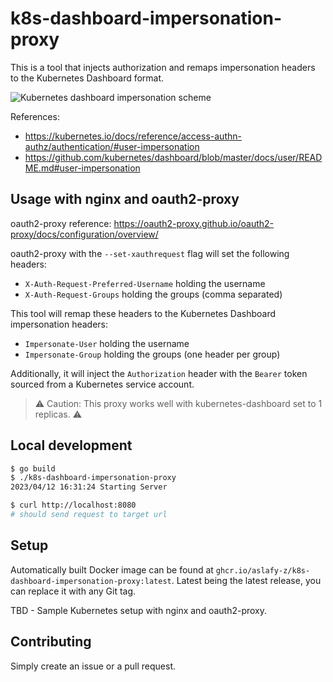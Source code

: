 # k8s-dashboard-impersonation-proxy

This is a tool that injects authorization and remaps impersonation headers to the Kubernetes Dashboard format.

![Kubernetes dashboard impersonation scheme](https://user-images.githubusercontent.com/8249283/54769658-03c87a00-4bd8-11e9-86ea-ea9165bb82da.png)

References:
- https://kubernetes.io/docs/reference/access-authn-authz/authentication/#user-impersonation
- https://github.com/kubernetes/dashboard/blob/master/docs/user/README.md#user-impersonation

## Usage with nginx and oauth2-proxy

oauth2-proxy reference: <https://oauth2-proxy.github.io/oauth2-proxy/docs/configuration/overview/>

oauth2-proxy with the `--set-xauthrequest` flag will set the following headers:

- `X-Auth-Request-Preferred-Username` holding the username
- `X-Auth-Request-Groups` holding the groups (comma separated)

This tool will remap these headers to the Kubernetes Dashboard impersonation headers:

- `Impersonate-User` holding the username
- `Impersonate-Group` holding the groups (one header per group)

Additionally, it will inject the `Authorization` header with the `Bearer` token sourced from a Kubernetes service account.

> ⚠️ Caution: This proxy works well with kubernetes-dashboard set to 1 replicas. ⚠️

## Local development

```bash
$ go build
$ ./k8s-dashboard-impersonation-proxy
2023/04/12 16:31:24 Starting Server
```

```bash
$ curl http://localhost:8080
# should send request to target url
```

## Setup

Automatically built Docker image can be found at `ghcr.io/aslafy-z/k8s-dashboard-impersonation-proxy:latest`. Latest being the latest release, you can replace it with any Git tag.

TBD - Sample Kubernetes setup with nginx and oauth2-proxy.

## Contributing

Simply create an issue or a pull request.
